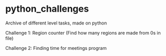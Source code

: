 # python_challenges
Archive of different level tasks, made on python

Challenge 1: Region counter (Find how many regions are made from 0s in file)

Challenge 2: Finding time for meetings program
